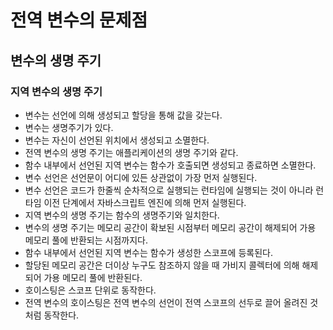 # 전역 변수의 문제점

## 변수의 생명 주기

### 지역 변수의 생명 주기

- 변수는 선언에 의해 생성되고 할당을 통해 값을 갖는다.
- 변수는 생명주기가 있다.
- 변수는 자신이 선언된 위치에서 생성되고 소멸한다.
- 전역 변수의 생명 주기는 애플리케이션의 생명 주기와 같다.
- 함수 내부에서 선언된 지역 변수는 함수가 호출되면 생성되고 종료하면 소멸한다.
- 변수 선언은 선언문이 어디에 있든 상관없이 가장 먼저 실행된다.
- 변수 선언은 코드가 한줄씩 순차적으로 실행되는 런타임에 실행되는 것이 아니라 런타임 이전 단계에서 자바스크립트 엔진에 의해 먼저 실행된다.
- 지역 변수의 생명 주기는 함수의 생명주기와 일치한다.
- 변수의 생명 주기는 메모리 공간이 확보된 시점부터 메모리 공간이 해제되어 가용 메모리 풀에 반환되는 시점까지다.
- 함수 내부에서 선언된 지역 변수는 함수가 생성한 스코프에 등록된다.
- 할당된 메모리 공간은 더이상 누구도 참조하지 않을 때 가비지 콜렉터에 의해 해제되어 가용 메모리 풀에 반환된다.
- 호이스팅은 스코프 단위로 동작한다.
- 전역 변수의 호이스팅은 전역 변수의 선언이 전역 스코프의 선두로 끌어 올려진 것처럼 동작한다.
